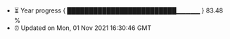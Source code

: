 - ⏳ Year progress { █████████████████████████▁▁▁▁▁ } 83.48 %
- ⏰ Updated on Mon, 01 Nov 2021 16:30:46 GMT

